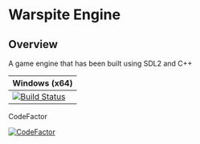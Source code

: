 # Warspite Engine 

## Overview
A game engine that has been built using SDL2 and C++

| Windows (x64) |
|---------------|
|[![Build Status](https://poweredbykurisu.visualstudio.com/WarspiteGame/_apis/build/status/WarspiteGame?branchName=new)](https://poweredbykurisu.visualstudio.com/WarspiteGame/_build/latest?definitionId=1&branchName=new)|

CodeFactor

[![CodeFactor](https://www.codefactor.io/repository/github/zanyleonic/warspite/badge/develop?s=cef60d0c07739d46cd426e20adf7dd35945163d5)](https://www.codefactor.io/repository/github/zanyleonic/warspite/overview/develop)